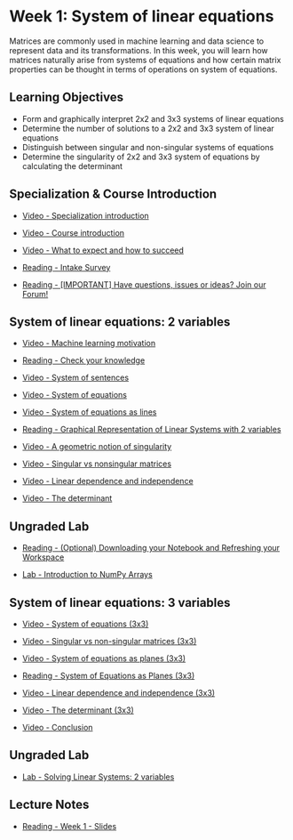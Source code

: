 # Week 1: System of linear equations

Matrices are commonly used in machine learning and data science to represent data and its transformations. In this week, you will learn how matrices naturally arise from systems of equations and how certain matrix properties can be thought in terms of operations on system of equations.

## Learning Objectives

- Form and graphically interpret 2x2 and 3x3 systems of linear equations
- Determine the number of solutions to a 2x2 and 3x3 system of linear equations
- Distinguish between singular and non-singular systems of equations
- Determine the singularity of 2x2 and 3x3 system of equations by calculating the determinant

## Specialization & Course Introduction

- [Video - Specialization introduction](https://www.coursera.org/learn/machine-learning-linear-algebra/lecture/eC59N/specialization-introduction)

- [Video - Course introduction](https://www.coursera.org/learn/machine-learning-linear-algebra/lecture/n11xS/course-introduction)

- [Video - What to expect and how to succeed](https://www.coursera.org/learn/machine-learning-linear-algebra/lecture/wyvIE/what-to-expect-and-how-to-succeed)

- [Reading - Intake Survey](https://www.coursera.org/learn/machine-learning-linear-algebra/ungradedLti/gmjPL/intake-survey)

- [Reading - [IMPORTANT] Have questions, issues or ideas? Join our Forum!](https://community.deeplearning.ai/c/course-q-a/math-for-machine-learning/m4ml-course-1/292)

## System of linear equations: 2 variables

- [Video - Machine learning motivation](https://www.coursera.org/learn/machine-learning-linear-algebra/lecture/KQKtg/machine-learning-motivation)

- [Reading - Check your knowledge](https://www.coursera.org/learn/machine-learning-linear-algebra/supplement/5Iaae/check-your-knowledge)

- [Video - System of sentences](https://www.coursera.org/learn/machine-learning-linear-algebra/lecture/BDr2p/system-of-sentences)

- [Video - System of equations](https://www.coursera.org/learn/machine-learning-linear-algebra/lecture/COB7L/system-of-equations)

- [Video - System of equations as lines](https://www.coursera.org/learn/machine-learning-linear-algebra/lecture/uH6wX/system-of-equations-as-lines)

- [Reading - Graphical Representation of Linear Systems with 2 variables](https://d10o6em2qtnr4q.cloudfront.net/assets/399b14eaeace41a0919c456829bc32f1/index.html)

- [Video - A geometric notion of singularity](https://www.coursera.org/learn/machine-learning-linear-algebra/lecture/02TnF/a-geometric-notion-of-singularity)

- [Video - Singular vs nonsingular matrices](https://www.coursera.org/learn/machine-learning-linear-algebra/lecture/aIIGL/singular-vs-nonsingular-matrices)

- [Video - Linear dependence and independence](https://www.coursera.org/learn/machine-learning-linear-algebra/lecture/z6czq/linear-dependence-and-independence)

- [Video - The determinant](https://www.coursera.org/learn/machine-learning-linear-algebra/lecture/VB9HZ/the-determinant)

## Ungraded Lab

- [Reading - (Optional) Downloading your Notebook and Refreshing your Workspace](https://www.coursera.org/learn/machine-learning-linear-algebra/supplement/cfleU/optional-downloading-your-notebook-and-refreshing-your-workspace)

- [Lab - Introduction to NumPy Arrays](./Labs/C1_W1_Lab_1_introduction_to_numpy_arrays.ipynb)

## System of linear equations: 3 variables

- [Video - System of equations (3x3)](https://www.coursera.org/learn/machine-learning-linear-algebra/lecture/MxEDu/system-of-equations-3x3)

- [Video - Singular vs non-singular matrices (3x3)](https://www.coursera.org/learn/machine-learning-linear-algebra/lecture/ibNuC/singular-vs-non-singular-matrices-3x3)

- [Video - System of equations as planes (3x3)](https://www.coursera.org/learn/machine-learning-linear-algebra/lecture/F2jis/system-of-equations-as-planes-3x3)

- [Reading - System of Equations as Planes (3x3)](https://d10o6em2qtnr4q.cloudfront.net/assets/236ba658ca1945e49af6cd38e2ee5df1/index.html)

- [Video - Linear dependence and independence (3x3)](https://www.coursera.org/learn/machine-learning-linear-algebra/lecture/0Mv7m/linear-dependence-and-independence-3x3)

- [Video - The determinant (3x3)](https://www.coursera.org/learn/machine-learning-linear-algebra/lecture/967dJ/the-determinant-3x3)

- [Video - Conclusion](https://www.coursera.org/learn/machine-learning-linear-algebra/lecture/F0kiP/conclusion)

## Ungraded Lab

- [Lab - Solving Linear Systems: 2 variables](./Labs/C1_W1_Lab_2_solving_linear_systems_2_variables.ipynb)

## Lecture Notes

- [Reading - Week 1 - Slides](./Readings/C1_W1.pdf)